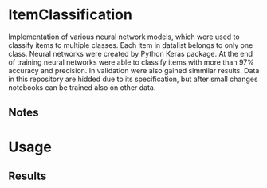 # ItemClassification
Implementation of various neural network models, which were used to classify items to multiple classes. Each item in datalist belongs to only one class. 
Neural networks were created by Python Keras package. At the end of training neural networks were able to classify items with more than 97% accuracy and precision. In validation were also gained simmilar results.
Data in this repository are hidded due to its specification, but after small changes notebooks can be trained also on other data. 


## Notes

# Usage

## Results
